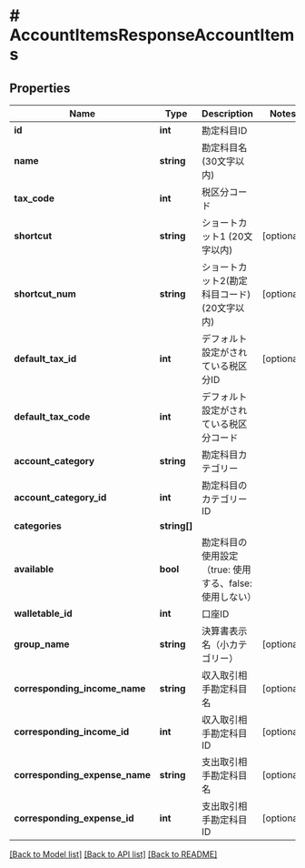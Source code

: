 # # AccountItemsResponseAccountItems

## Properties

Name | Type | Description | Notes
------------ | ------------- | ------------- | -------------
**id** | **int** | 勘定科目ID |
**name** | **string** | 勘定科目名 (30文字以内) |
**tax_code** | **int** | 税区分コード |
**shortcut** | **string** | ショートカット1 (20文字以内) | [optional]
**shortcut_num** | **string** | ショートカット2(勘定科目コード) (20文字以内) | [optional]
**default_tax_id** | **int** | デフォルト設定がされている税区分ID | [optional]
**default_tax_code** | **int** | デフォルト設定がされている税区分コード |
**account_category** | **string** | 勘定科目カテゴリー |
**account_category_id** | **int** | 勘定科目のカテゴリーID |
**categories** | **string[]** |  |
**available** | **bool** | 勘定科目の使用設定（true: 使用する、false: 使用しない） |
**walletable_id** | **int** | 口座ID |
**group_name** | **string** | 決算書表示名（小カテゴリー） | [optional]
**corresponding_income_name** | **string** | 収入取引相手勘定科目名 | [optional]
**corresponding_income_id** | **int** | 収入取引相手勘定科目ID | [optional]
**corresponding_expense_name** | **string** | 支出取引相手勘定科目名 | [optional]
**corresponding_expense_id** | **int** | 支出取引相手勘定科目ID | [optional]

[[Back to Model list]](../../README.md#models) [[Back to API list]](../../README.md#endpoints) [[Back to README]](../../README.md)
